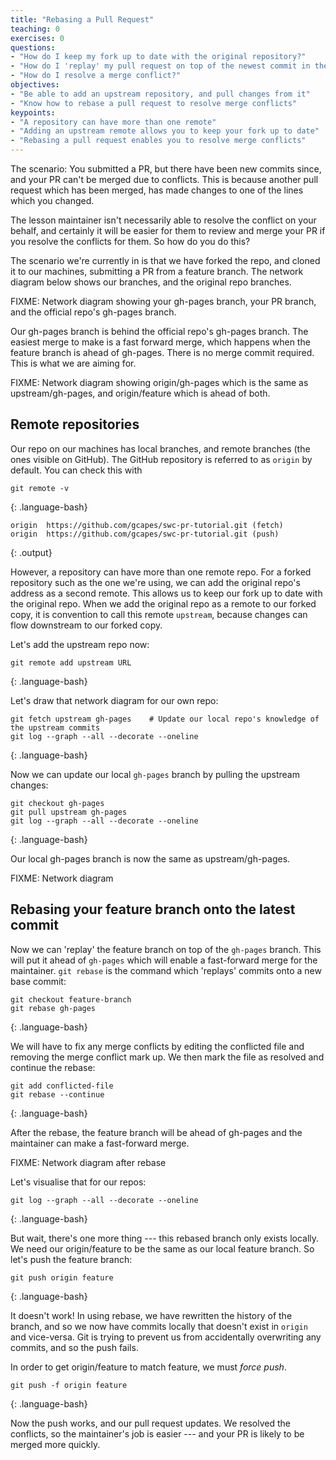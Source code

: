 ```yaml
---
title: "Rebasing a Pull Request"
teaching: 0
exercises: 0
questions:
- "How do I keep my fork up to date with the original repository?"
- "How do I 'replay' my pull request on top of the newest commit in the repository?"
- "How do I resolve a merge conflict?"
objectives:
- "Be able to add an upstream repository, and pull changes from it"
- "Know how to rebase a pull request to resolve merge conflicts"
keypoints:
- "A repository can have more than one remote"
- "Adding an upstream remote allows you to keep your fork up to date"
- "Rebasing a pull request enables you to resolve merge conflicts"
---
```

The scenario: You submitted a PR, but there have been new commits since, and your PR can't be merged due to conflicts.
This is because another pull request which has been merged, has made changes to one of the lines which you changed.

The lesson maintainer isn't necessarily able to resolve the conflict on your behalf,
and certainly it will be easier for them to review and merge your PR if you resolve the conflicts for them.
So how do you do this?

The scenario we're currently in is that we have forked the repo, and cloned it to our machines,
submitting a PR from a feature branch.
The network diagram below shows our branches, and the original repo branches.

FIXME: Network diagram showing your gh-pages branch, your PR branch, and the official repo's gh-pages branch.

Our gh-pages branch is behind the official repo's gh-pages branch.
The easiest merge to make is a fast forward merge, which happens when the feature branch is ahead of gh-pages.
There is no merge commit required. This is what we are aiming for.

FIXME: Network diagram showing origin/gh-pages which is the same as upstream/gh-pages, and origin/feature 
which is ahead of both.

## Remote repositories
Our repo on our machines has local branches, and remote branches (the ones visible on GitHub).
The GitHub repository is referred to as `origin` by default.
You can check this with 

```
git remote -v
```
{: .language-bash}

```
origin	https://github.com/gcapes/swc-pr-tutorial.git (fetch)
origin	https://github.com/gcapes/swc-pr-tutorial.git (push)
```
{: .output}

However, a repository can have more than one remote repo.
For a forked repository such as the one we're using, we can add the original repo's address as a second remote.
This allows us to keep our fork up to date with the original repo.
When we add the original repo as a remote to our forked copy, it is convention to call this remote `upstream`,
because changes can flow downstream to our forked copy.

Let's add the upstream repo now:

```
git remote add upstream URL
```
{: .language-bash}

Let's draw that network diagram for our own repo:

```
git fetch upstream gh-pages    # Update our local repo's knowledge of the upstream commits
git log --graph --all --decorate --oneline
```
{: .language-bash}

Now we can update our local `gh-pages` branch by pulling the upstream changes:

```
git checkout gh-pages
git pull upstream gh-pages
git log --graph --all --decorate --oneline
```
{: .language-bash}

Our local gh-pages branch is now the same as upstream/gh-pages.

FIXME: Network diagram 


## Rebasing your feature branch onto the latest commit
Now we can 'replay' the feature branch on top of the `gh-pages` branch.
This will put it ahead of `gh-pages` which will enable a fast-forward merge for the maintainer.
`git rebase` is the command which 'replays' commits onto a new base commit:

```
git checkout feature-branch
git rebase gh-pages
```
{: .language-bash}

We will have to fix any merge conflicts by editing the conflicted file and removing the merge conflict mark up.
We then mark the file as resolved and continue the rebase:

```
git add conflicted-file
git rebase --continue
```
{: .language-bash}

After the rebase, the feature branch will be ahead of gh-pages and the maintainer can make a fast-forward merge.

FIXME: Network diagram after rebase

Let's visualise that for our repos:

```
git log --graph --all --decorate --oneline
```
{: .language-bash}

But wait, there's one more thing --- this rebased branch only exists locally.
We need our origin/feature to be the same as our local feature branch.
So let's push the feature branch:

```
git push origin feature
```
{: .language-bash}

It doesn't work! In using rebase, we have rewritten the history of the branch,
and so we now have commits locally that doesn't exist in `origin` and vice-versa.
Git is trying to prevent us from accidentally overwriting any commits, and so the push fails.

In order to get origin/feature to match feature, we must *force push*.
```
git push -f origin feature
```
{: .language-bash}

Now the push works, and our pull request updates.
We resolved the conflicts, so the maintainer's job is easier --- 
and your PR is likely to be merged more quickly.
